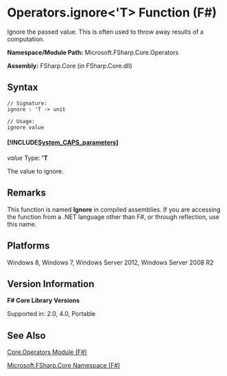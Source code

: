 # Operators.ignore<'T> Function (F#)

Ignore the passed value. This is often used to throw away results of a computation.

**Namespace/Module Path:** Microsoft.FSharp.Core.Operators

**Assembly:** FSharp.Core (in FSharp.Core.dll)


## Syntax

```
// Signature:
ignore : 'T -> unit

// Usage:
ignore value
```

#### [!INCLUDE[System_CAPS_parameters](//System/Token/System_CAPS_parameters_md.md)]
*value*
Type: **'T**


The value to ignore.




## Remarks
This function is named **Ignore** in compiled assemblies. If you are accessing the function from a .NET language other than F#, or through reflection, use this name.


## Platforms
Windows 8, Windows 7, Windows Server 2012, Windows Server 2008 R2


## Version Information
**F# Core Library Versions**

Supported in: 2.0, 4.0, Portable




## See Also
[Core.Operators Module &#40;F&#35;&#41;](Core.Operators+Module+%28FSharp%29.md)

[Microsoft.FSharp.Core Namespace &#40;F&#35;&#41;](Microsoft.FSharp.Core+Namespace+%28FSharp%29.md)


